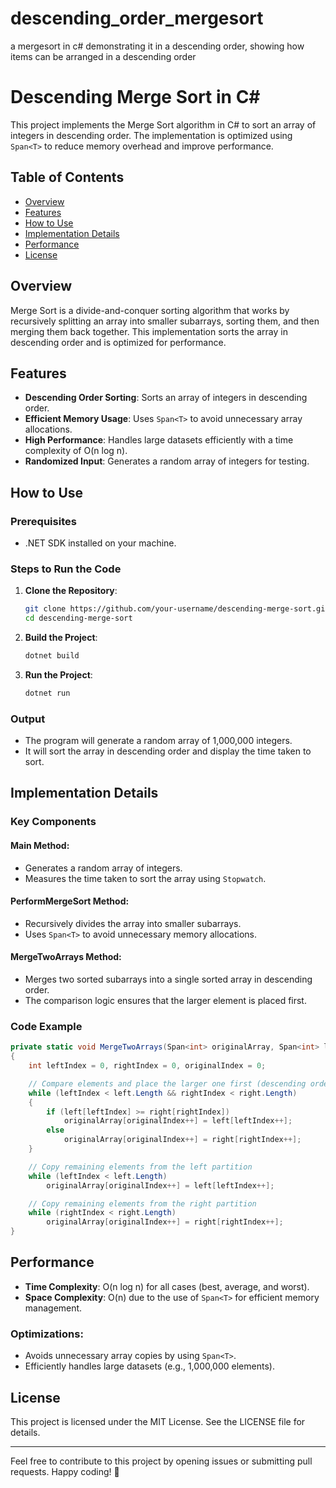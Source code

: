 # descending_order_mergesort
a mergesort in c# demonstrating it in a descending order, showing how items can be arranged in a descending order
# Descending Merge Sort in C#

This project implements the Merge Sort algorithm in C# to sort an array of integers in descending order. The implementation is optimized using `Span<T>` to reduce memory overhead and improve performance.

## Table of Contents
- [Overview](#overview)
- [Features](#features)
- [How to Use](#how-to-use)
- [Implementation Details](#implementation-details)
- [Performance](#performance)
- [License](#license)

## Overview

Merge Sort is a divide-and-conquer sorting algorithm that works by recursively splitting an array into smaller subarrays, sorting them, and then merging them back together. This implementation sorts the array in descending order and is optimized for performance.

## Features

- **Descending Order Sorting**: Sorts an array of integers in descending order.
- **Efficient Memory Usage**: Uses `Span<T>` to avoid unnecessary array allocations.
- **High Performance**: Handles large datasets efficiently with a time complexity of O(n log n).
- **Randomized Input**: Generates a random array of integers for testing.

## How to Use

### Prerequisites
- .NET SDK installed on your machine.

### Steps to Run the Code

1. **Clone the Repository**:

   ```bash
   git clone https://github.com/your-username/descending-merge-sort.git
   cd descending-merge-sort
   ```

2. **Build the Project**:

   ```bash
   dotnet build
   ```

3. **Run the Project**:

   ```bash
   dotnet run
   ```

### Output

- The program will generate a random array of 1,000,000 integers.
- It will sort the array in descending order and display the time taken to sort.

## Implementation Details

### Key Components

#### Main Method:

- Generates a random array of integers.
- Measures the time taken to sort the array using `Stopwatch`.

#### PerformMergeSort Method:

- Recursively divides the array into smaller subarrays.
- Uses `Span<T>` to avoid unnecessary memory allocations.

#### MergeTwoArrays Method:

- Merges two sorted subarrays into a single sorted array in descending order.
- The comparison logic ensures that the larger element is placed first.

### Code Example

```csharp
private static void MergeTwoArrays(Span<int> originalArray, Span<int> left, Span<int> right)
{
    int leftIndex = 0, rightIndex = 0, originalIndex = 0;

    // Compare elements and place the larger one first (descending order)
    while (leftIndex < left.Length && rightIndex < right.Length)
    {
        if (left[leftIndex] >= right[rightIndex])
            originalArray[originalIndex++] = left[leftIndex++];
        else
            originalArray[originalIndex++] = right[rightIndex++];
    }

    // Copy remaining elements from the left partition
    while (leftIndex < left.Length)
        originalArray[originalIndex++] = left[leftIndex++];

    // Copy remaining elements from the right partition
    while (rightIndex < right.Length)
        originalArray[originalIndex++] = right[rightIndex++];
}
```

## Performance

- **Time Complexity**: O(n log n) for all cases (best, average, and worst).
- **Space Complexity**: O(n) due to the use of `Span<T>` for efficient memory management.

### Optimizations:

- Avoids unnecessary array copies by using `Span<T>`.
- Efficiently handles large datasets (e.g., 1,000,000 elements).

## License

This project is licensed under the MIT License. See the LICENSE file for details.

---

Feel free to contribute to this project by opening issues or submitting pull requests. Happy coding! 🚀

